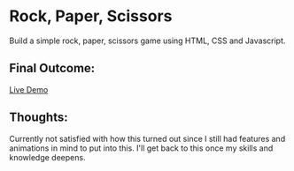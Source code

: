 # Rock, Paper, Scissors 
Build a simple rock, paper, scissors game using HTML, CSS and Javascript.

## Final Outcome:
[Live Demo](https://jmndz.github.io/rock-paper-scissors/)

## Thoughts:
Currently not satisfied with how this turned out since I still had features and animations in mind to put into this. I'll get back to this once my skills and knowledge deepens.

